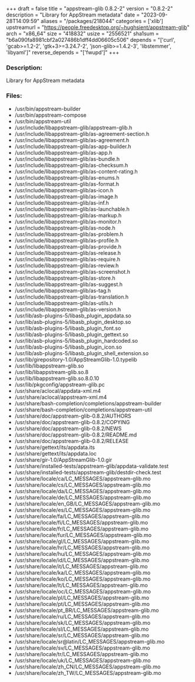 +++
draft = false
title = "appstream-glib 0.8.2-2"
version = "0.8.2-2"
description = "Library for AppStream metadata"
date = "2023-09-28T14:09:59"
aliases = "/packages/218044"
categories = ['xlib']
upstreamurl = "https://people.freedesktop.org/~hughsient/appstream-glib"
arch = "x86_64"
size = "418832"
usize = "2556521"
sha1sum = "b6a090fa8981cbf2a027486b1dff4dd06605c506"
depends = "['curl', 'gcab>=1.2-2', 'gtk+3>=3.24.7-2', 'json-glib>=1.4.2-3', 'libstemmer', 'libyaml']"
reverse_depends = "['fwupd']"
+++
### Description: 
Library for AppStream metadata

### Files: 
* /usr/bin/appstream-builder
* /usr/bin/appstream-compose
* /usr/bin/appstream-util
* /usr/include/libappstream-glib/appstream-glib.h
* /usr/include/libappstream-glib/as-agreement-section.h
* /usr/include/libappstream-glib/as-agreement.h
* /usr/include/libappstream-glib/as-app-builder.h
* /usr/include/libappstream-glib/as-app.h
* /usr/include/libappstream-glib/as-bundle.h
* /usr/include/libappstream-glib/as-checksum.h
* /usr/include/libappstream-glib/as-content-rating.h
* /usr/include/libappstream-glib/as-enums.h
* /usr/include/libappstream-glib/as-format.h
* /usr/include/libappstream-glib/as-icon.h
* /usr/include/libappstream-glib/as-image.h
* /usr/include/libappstream-glib/as-inf.h
* /usr/include/libappstream-glib/as-launchable.h
* /usr/include/libappstream-glib/as-markup.h
* /usr/include/libappstream-glib/as-monitor.h
* /usr/include/libappstream-glib/as-node.h
* /usr/include/libappstream-glib/as-problem.h
* /usr/include/libappstream-glib/as-profile.h
* /usr/include/libappstream-glib/as-provide.h
* /usr/include/libappstream-glib/as-release.h
* /usr/include/libappstream-glib/as-require.h
* /usr/include/libappstream-glib/as-review.h
* /usr/include/libappstream-glib/as-screenshot.h
* /usr/include/libappstream-glib/as-store.h
* /usr/include/libappstream-glib/as-suggest.h
* /usr/include/libappstream-glib/as-tag.h
* /usr/include/libappstream-glib/as-translation.h
* /usr/include/libappstream-glib/as-utils.h
* /usr/include/libappstream-glib/as-version.h
* /usr/lib/asb-plugins-5/libasb_plugin_appdata.so
* /usr/lib/asb-plugins-5/libasb_plugin_desktop.so
* /usr/lib/asb-plugins-5/libasb_plugin_font.so
* /usr/lib/asb-plugins-5/libasb_plugin_gettext.so
* /usr/lib/asb-plugins-5/libasb_plugin_hardcoded.so
* /usr/lib/asb-plugins-5/libasb_plugin_icon.so
* /usr/lib/asb-plugins-5/libasb_plugin_shell_extension.so
* /usr/lib/girepository-1.0/AppStreamGlib-1.0.typelib
* /usr/lib/libappstream-glib.so
* /usr/lib/libappstream-glib.so.8
* /usr/lib/libappstream-glib.so.8.0.10
* /usr/lib/pkgconfig/appstream-glib.pc
* /usr/share/aclocal/appdata-xml.m4
* /usr/share/aclocal/appstream-xml.m4
* /usr/share/bash-completion/completions/appstream-builder
* /usr/share/bash-completion/completions/appstream-util
* /usr/share/doc/appstream-glib-0.8.2/AUTHORS
* /usr/share/doc/appstream-glib-0.8.2/COPYING
* /usr/share/doc/appstream-glib-0.8.2/NEWS
* /usr/share/doc/appstream-glib-0.8.2/README.md
* /usr/share/doc/appstream-glib-0.8.2/RELEASE
* /usr/share/gettext/its/appdata.its
* /usr/share/gettext/its/appdata.loc
* /usr/share/gir-1.0/AppStreamGlib-1.0.gir
* /usr/share/installed-tests/appstream-glib/appdata-validate.test
* /usr/share/installed-tests/appstream-glib/destdir-check.test
* /usr/share/locale/ca/LC_MESSAGES/appstream-glib.mo
* /usr/share/locale/cs/LC_MESSAGES/appstream-glib.mo
* /usr/share/locale/da/LC_MESSAGES/appstream-glib.mo
* /usr/share/locale/de/LC_MESSAGES/appstream-glib.mo
* /usr/share/locale/en_GB/LC_MESSAGES/appstream-glib.mo
* /usr/share/locale/es/LC_MESSAGES/appstream-glib.mo
* /usr/share/locale/fa/LC_MESSAGES/appstream-glib.mo
* /usr/share/locale/fi/LC_MESSAGES/appstream-glib.mo
* /usr/share/locale/fr/LC_MESSAGES/appstream-glib.mo
* /usr/share/locale/fur/LC_MESSAGES/appstream-glib.mo
* /usr/share/locale/gl/LC_MESSAGES/appstream-glib.mo
* /usr/share/locale/hr/LC_MESSAGES/appstream-glib.mo
* /usr/share/locale/hu/LC_MESSAGES/appstream-glib.mo
* /usr/share/locale/id/LC_MESSAGES/appstream-glib.mo
* /usr/share/locale/it/LC_MESSAGES/appstream-glib.mo
* /usr/share/locale/ka/LC_MESSAGES/appstream-glib.mo
* /usr/share/locale/ko/LC_MESSAGES/appstream-glib.mo
* /usr/share/locale/lt/LC_MESSAGES/appstream-glib.mo
* /usr/share/locale/oc/LC_MESSAGES/appstream-glib.mo
* /usr/share/locale/pl/LC_MESSAGES/appstream-glib.mo
* /usr/share/locale/pt/LC_MESSAGES/appstream-glib.mo
* /usr/share/locale/pt_BR/LC_MESSAGES/appstream-glib.mo
* /usr/share/locale/ru/LC_MESSAGES/appstream-glib.mo
* /usr/share/locale/sk/LC_MESSAGES/appstream-glib.mo
* /usr/share/locale/sl/LC_MESSAGES/appstream-glib.mo
* /usr/share/locale/sr/LC_MESSAGES/appstream-glib.mo
* /usr/share/locale/sr@latin/LC_MESSAGES/appstream-glib.mo
* /usr/share/locale/sv/LC_MESSAGES/appstream-glib.mo
* /usr/share/locale/tr/LC_MESSAGES/appstream-glib.mo
* /usr/share/locale/uk/LC_MESSAGES/appstream-glib.mo
* /usr/share/locale/zh_CN/LC_MESSAGES/appstream-glib.mo
* /usr/share/locale/zh_TW/LC_MESSAGES/appstream-glib.mo
